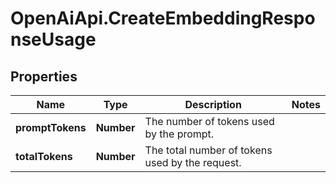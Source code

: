 # OpenAiApi.CreateEmbeddingResponseUsage

## Properties
Name | Type | Description | Notes
------------ | ------------- | ------------- | -------------
**promptTokens** | **Number** | The number of tokens used by the prompt. | 
**totalTokens** | **Number** | The total number of tokens used by the request. | 
